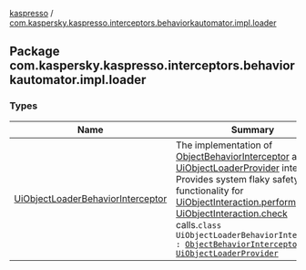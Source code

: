 [kaspresso](../index.md) / [com.kaspersky.kaspresso.interceptors.behaviorkautomator.impl.loader](./index.md)

## Package com.kaspersky.kaspresso.interceptors.behaviorkautomator.impl.loader

### Types

| Name | Summary |
|---|---|
| [UiObjectLoaderBehaviorInterceptor](-ui-object-loader-behavior-interceptor/index.md) | The implementation of [ObjectBehaviorInterceptor](../com.kaspersky.kaspresso.interceptors.behaviorkautomator/-object-behavior-interceptor.md) and [UiObjectLoaderProvider](../com.kaspersky.kaspresso.uiobjectloader/-ui-object-loader-provider/index.md) interfaces. Provides system flaky safety functionality for [UiObjectInteraction.perform](#) and [UiObjectInteraction.check](#) calls.`class UiObjectLoaderBehaviorInterceptor : `[`ObjectBehaviorInterceptor`](../com.kaspersky.kaspresso.interceptors.behaviorkautomator/-object-behavior-interceptor.md)`, `[`UiObjectLoaderProvider`](../com.kaspersky.kaspresso.uiobjectloader/-ui-object-loader-provider/index.md) |

